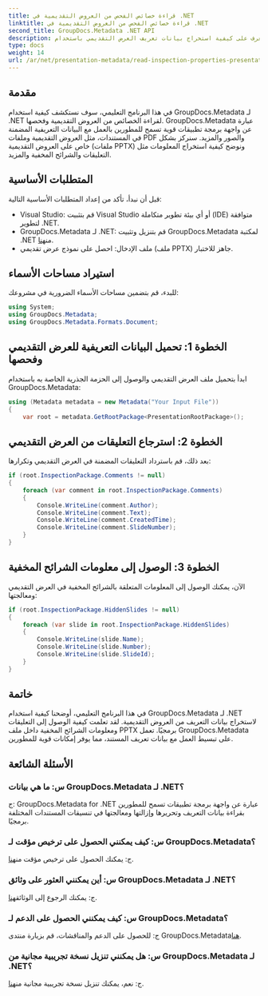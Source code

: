 ```yaml
---
title: قراءة خصائص الفحص من العروض التقديمية في .NET
linktitle: قراءة خصائص الفحص من العروض التقديمية في .NET
second_title: GroupDocs.Metadata .NET API
description: تعرف على كيفية استخراج بيانات تعريف العرض التقديمي باستخدام GroupDocs.Metadata لـ .NET. يمكنك الوصول إلى التعليقات والشرائح المخفية وغير ذلك الكثير بطريقة برمجية.
type: docs
weight: 14
url: /ar/net/presentation-metadata/read-inspection-properties-presentations/
---
```

## مقدمة
في هذا البرنامج التعليمي، سوف نستكشف كيفية استخدام GroupDocs.Metadata لـ .NET لقراءة الخصائص من العروض التقديمية وفحصها. GroupDocs.Metadata عبارة عن واجهة برمجة تطبيقات قوية تسمح للمطورين بالعمل مع البيانات التعريفية المضمنة في المستندات، مثل العروض التقديمية وملفات PDF والصور والمزيد. سنركز بشكل خاص على العروض التقديمية (ملفات PPTX) ونوضح كيفية استخراج المعلومات مثل التعليقات والشرائح المخفية والمزيد.
## المتطلبات الأساسية
قبل أن نبدأ، تأكد من إعداد المتطلبات الأساسية التالية:
- Visual Studio: قم بتثبيت Visual Studio أو أي بيئة تطوير متكاملة (IDE) متوافقة لتطوير .NET.
-  GroupDocs.Metadata لـ .NET: قم بتنزيل وتثبيت GroupDocs.Metadata لمكتبة .NET من[هنا](https://releases.groupdocs.com/metadata/net/).
- ملف الإدخال: احصل على نموذج عرض تقديمي (ملف PPTX) جاهز للاختبار.
## استيراد مساحات الأسماء
للبدء، قم بتضمين مساحات الأسماء الضرورية في مشروعك:
```csharp
using System;
using GroupDocs.Metadata;
using GroupDocs.Metadata.Formats.Document;
```
## الخطوة 1: تحميل البيانات التعريفية للعرض التقديمي وفحصها
ابدأ بتحميل ملف العرض التقديمي والوصول إلى الحزمة الجذرية الخاصة به باستخدام GroupDocs.Metadata:
```csharp
using (Metadata metadata = new Metadata("Your Input File"))
{
    var root = metadata.GetRootPackage<PresentationRootPackage>();
```
## الخطوة 2: استرجاع التعليقات من العرض التقديمي
بعد ذلك، قم باسترداد التعليقات المضمنة في العرض التقديمي وتكرارها:
```csharp
if (root.InspectionPackage.Comments != null)
{
    foreach (var comment in root.InspectionPackage.Comments)
    {
        Console.WriteLine(comment.Author);
        Console.WriteLine(comment.Text);
        Console.WriteLine(comment.CreatedTime);
        Console.WriteLine(comment.SlideNumber);
    }
}
```
## الخطوة 3: الوصول إلى معلومات الشرائح المخفية
الآن، يمكنك الوصول إلى المعلومات المتعلقة بالشرائح المخفية في العرض التقديمي ومعالجتها:
```csharp
if (root.InspectionPackage.HiddenSlides != null)
{
    foreach (var slide in root.InspectionPackage.HiddenSlides)
    {
        Console.WriteLine(slide.Name);
        Console.WriteLine(slide.Number);
        Console.WriteLine(slide.SlideId);
    }
}
```
## خاتمة
في هذا البرنامج التعليمي، أوضحنا كيفية استخدام GroupDocs.Metadata لـ .NET لاستخراج بيانات التعريف من العروض التقديمية. لقد تعلمت كيفية الوصول إلى التعليقات ومعلومات الشرائح المخفية داخل ملف PPTX برمجيًا. تعمل GroupDocs.Metadata على تبسيط العمل مع بيانات تعريف المستند، مما يوفر إمكانات قوية للمطورين.

## الأسئلة الشائعة
### س: ما هي بيانات GroupDocs.Metadata لـ .NET؟
ج: GroupDocs.Metadata for .NET عبارة عن واجهة برمجة تطبيقات تسمح للمطورين بقراءة بيانات التعريف وتحريرها وإزالتها ومعالجتها في تنسيقات المستندات المختلفة برمجيًا.
### س: كيف يمكنني الحصول على ترخيص مؤقت لـ GroupDocs.Metadata؟
 ج: يمكنك الحصول على ترخيص مؤقت من[هنا](https://purchase.groupdocs.com/temporary-license/).
### س: أين يمكنني العثور على وثائق GroupDocs.Metadata لـ .NET؟
 ج: يمكنك الرجوع إلى الوثائق[هنا](https://reference.groupdocs.com/metadata/net/).
### س: كيف يمكنني الحصول على الدعم لـ GroupDocs.Metadata؟
 ج: للحصول على الدعم والمناقشات، قم بزيارة منتدى GroupDocs.Metadata[هنا](https://forum.groupdocs.com/c/metadata/14).
### س: هل يمكنني تنزيل نسخة تجريبية مجانية من GroupDocs.Metadata لـ .NET؟
 ج: نعم، يمكنك تنزيل نسخة تجريبية مجانية من[هنا](https://releases.groupdocs.com/).